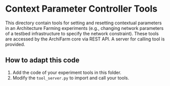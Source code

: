 # Context Parameter Controller Tools

This directory contain tools for setting and resetting contextual parameters in an Architecture Farming experiments (e.g., changing network parameters of a testbed infrastructure to specify the network constraint). These tools are accessed by the ArchiFarm core via REST API. A server for calling tool is provided. 

## How to adapt this code

1. Add the code of your experiment tools in this folder. 
2. Modify the `tool_server.py` to import and call your tools.
